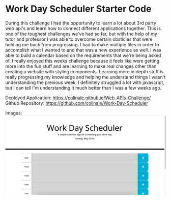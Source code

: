 # Work Day Scheduler Starter Code
During this challenge I had the opportunity to learn a lot about 3rd party web api's and learn how to connect different applications together. This is one of the toughest challenges we've had so far, but with the help of my tutor and professor I was able to overcome certain obsticles that were holding me back from progressing. I had to make multiple files in order to accomplish what I wanted to and that was a new experience as well. I was able to build a calendar based on the requirements that we're being asked of. I really enjoyed this weeks challenge because it feels like were getting more into the fun stuff and are learning to make real changes other than creating a website with styling components. Learning more in depth stuff is really progressing my knowledge and helping me understand things I wasn't understanding the previous week. I definitely struggled a lot with javascript, but I can tell I'm understanding it much better than I was a few weeks ago.


Deployed Application: https://colinale.github.io/Web-APIs-Challenge/
Github Repository: https://github.com/colinale/Work-Day-Scheduler

Images: ![Screenshot of active Portfolio site](./website.png)